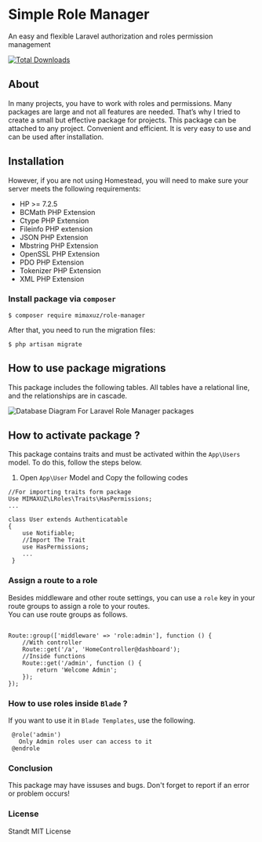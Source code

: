 # Simple Role Manager
An easy and flexible Laravel authorization and roles permission management

[![Total Downloads](https://img.shields.io/packagist/dt/mimaxuz/role-manager.svg?style=flat-square)](https://packagist.org/packages/mimaxuz/role-manager)

## About
In many projects, you have to work with roles and permissions. Many packages are large and not all features are needed. That’s why I tried to create a small but effective package for projects. This package can be attached to any project. Convenient and efficient. It is very easy to use and can be used after installation.

## Installation
However, if you are not using Homestead, you will need to make sure your server meets the following requirements:
- HP >= 7.2.5
- BCMath PHP Extension
- Ctype PHP Extension
- Fileinfo PHP extension
- JSON PHP Extension
- Mbstring PHP Extension
- OpenSSL PHP Extension
- PDO PHP Extension
- Tokenizer PHP Extension
- XML PHP Extension

### Install package via ```composer```
```
$ composer require mimaxuz/role-manager
```
After that, you need to run the migration files:
```
$ php artisan migrate
```
## How to use package migrations
This package includes the following tables. All tables have a relational line, and the relationships are in cascade.

![Database Diagram For Laravel Role Manager packages](http://yaqubov.info/packages/database_diagram_for_roles_and_permissions_laravel.jpg)
## How to activate package ?
This package contains traits and must be activated within the ```App\Users``` model. To do this, follow the steps below.
1. Open ```App\User``` Model and Copy the following codes
```
//For importing traits form package
Use MIMAXUZ\LRoles\Traits\HasPermissions;
...

class User extends Authenticatable
{
    use Notifiable;
    //Import The Trait
    use HasPermissions; 
    ...
 }
```

### Assign a route to a role
Besides middleware and other route settings, you can use a `role` key in your route groups to assign a role to your routes.
<br>
You can use route groups as follows.
```

Route::group(['middleware' => 'role:admin'], function () {
    //With controller
    Route::get('/a', 'HomeController@dashboard');
    //Inside functions
    Route::get('/admin', function () {
        return 'Welcome Admin';
    });
});
```
### How to use roles inside `Blade` ?
If you want to use it in `Blade Templates`, use the following.
```
 @role('admin')
   Only Admin roles user can access to it
 @endrole
 ```
 

### Conclusion
This package may have issuses and bugs. Don't forget to report if an error or problem occurs!

### License
Standt MIT License
